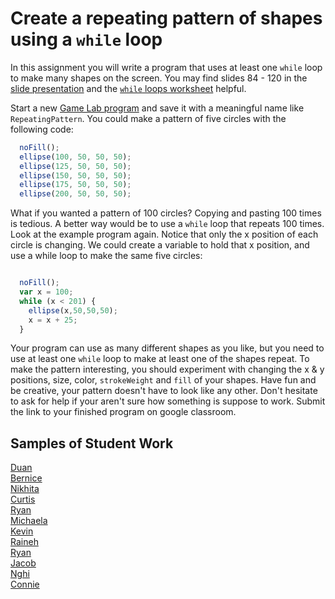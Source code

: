 Create a repeating pattern of shapes using a `while` loop
=============================================
In this assignment you will write a program that uses at least one `while` loop to make many shapes on the screen. You may find slides 84 - 120 in the [slide presentation](https://docs.google.com/presentation/d/1fm_Di0qR4HpRWTf8tJtcW3u5by3OrilfXIPZ517K1js/edit?usp=sharing) and the [`while` loops worksheet](https://github.com/Computer-Programming-A/LoopsWorksheet#while-loops-worksheet) helpful.   

Start a new [Game Lab program](https://code.org/educate/gamelab) and save it with a meaningful name like `RepeatingPattern`. You could make a pattern of five circles with the following code:
```javascript
  noFill();
  ellipse(100, 50, 50, 50);
  ellipse(125, 50, 50, 50);
  ellipse(150, 50, 50, 50);
  ellipse(175, 50, 50, 50);
  ellipse(200, 50, 50, 50);
```
 
What if you wanted a pattern of 100 circles? Copying and pasting 100 times is tedious. A better way would be to use a `while` loop that repeats 100 times. Look at the example program again. Notice that only the x position of each circle is changing. We could create a variable to hold that x position, and use a while loop to make the same five circles:
```javascript

  noFill();
  var x = 100;
  while (x < 201) {
    ellipse(x,50,50,50);
    x = x + 25;
  }

```
Your program can use as many different shapes as you like, but you need to use at least one `while` loop to make at least one of the shapes repeat. To make the pattern interesting, you should experiment with changing the x & y positions, size, color, `strokeWeight` and `fill` of your shapes. Have fun and be creative, your pattern doesn't have to look like any other. Don't hesitate to ask for help if your aren't sure how something is suppose to work. Submit the link to your finished program on google classroom.   

Samples of Student Work
-----------------------
[Duan](https://editor.p5js.org/Duan25/present/y6rLrOTA)   
[Bernice](https://editor.p5js.org/undefined/present/infDsJlI)   
[Nikhita](https://editor.p5js.org/Bluesnow/present/9ePh5C8r)   
[Curtis](https://editor.p5js.org/culee/present/IWU9Vqrb)   
[Ryan](https://editor.p5js.org/rylee15/present/HlbXoj_E)   
[Michaela](https://editor.p5js.org/michaela29/present/3IJbhQkJ)   
[Kevin](https://trinket.io/embed/python/25b0117929?outputOnly=true&runOption=run&start=result)   
[Raineh](https://trinket.io/embed/python/5ca39edf7a?outputOnly=true&runOption=run&start=result)   
[Ryan](https://trinket.io/embed/python/5e6e58c50b?outputOnly=true&runOption=run&start=result)    
[Jacob](https://trinket.io/embed/python/94a26abfda?outputOnly=true&runOption=run&start=result)   
[Nghi](https://trinket.io/embed/python/5fcf4b5e85?outputOnly=true&runOption=run&start=result)   
[Connie](https://trinket.io/embed/python/731e8923e7?outputOnly=true&runOption=run&start=result)   

